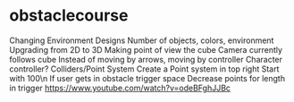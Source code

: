 # obstaclecourse
Changing Environment Designs
Number of objects, colors, environment
Upgrading from 2D to 3D
Making point of view the cube
Camera currently follows cube
Instead of moving by arrows, moving by controller
Character controller?
Colliders/Point System
Create a Point system in top right
Start with 100\n
If user gets in obstacle trigger space
Decrease points for length in trigger
https://www.youtube.com/watch?v=odeBFghJJBc
